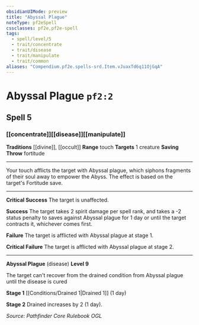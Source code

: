 ```yaml
---
obsidianUIMode: preview
title: "Abyssal Plague"
noteType: pf2eSpell
cssclasses: pf2e,pf2e-spell
tags:
  - spell/level/5
  - trait/concentrate
  - trait/disease
  - trait/manipulate
  - trait/common
aliases: "Compendium.pf2e.spells-srd.Item.vJuaxTd6q11OjGqA" 
---
```

# Abyssal Plague  `pf2:2`  
## Spell 5
### [[concentrate]][[disease]][[manipulate]]
**Traditions** [[divine]], [[occult]]
**Range** touch
**Targets** 1 creature
**Saving Throw**  fortitude
* * * 
Your touch afflicts the target with Abyssal plague, which siphons fragments of their soul away to empower the Abyss. The effect is based on the target's Fortitude save.

* * *

**Critical Success** The target is unaffected.

**Success** The target takes 2 spirit damage per spell rank, and takes a -2 status penalty to saves against Abyssal plague for 1 day or until the target contracts it, whichever comes first.

**Failure** The target is afflicted with Abyssal plague at stage 1.

**Critical Failure** The target is afflicted with Abyssal plague at stage 2.

* * *

**Abyssal Plague** (disease) **Level 9**

The target can't recover from the drained condition from Abyssal plague until the disease is cured

**Stage 1** [[Conditions/Drained 1|Drained 1]] (1 day)

**Stage 2** Drained increases by 2 (1 day).

*Source: Pathfinder Core Rulebook*
*OGL*
